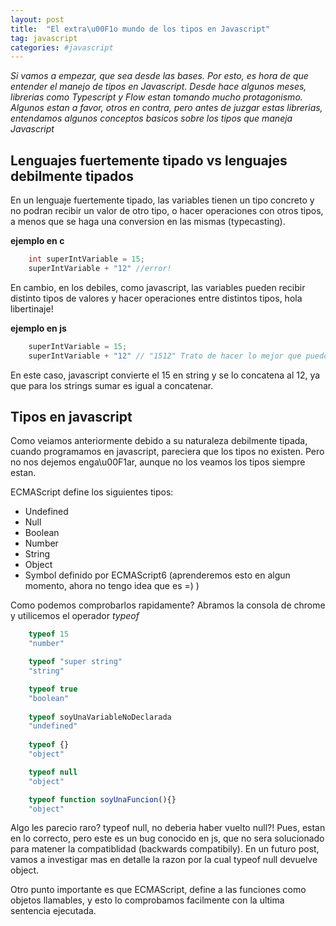 ```yaml
---
layout: post
title:  "El extra\u00F1o mundo de los tipos en Javascript"
tag: javascript
categories: #javascript
---
```


*Si vamos a empezar, que sea desde las bases. Por esto, es hora de que entender el manejo de tipos en Javascript. Desde hace algunos meses, librerias como Typescript y Flow estan tomando mucho protagonismo. Algunos estan a favor, otros en contra, pero antes de juzgar estas librerias, entendamos algunos conceptos basicos sobre los tipos que maneja Javascript*

## Lenguajes fuertemente tipado vs lenguajes debilmente tipados
En un lenguaje fuertemente tipado, las variables tienen un tipo concreto y no podran recibir un valor de otro tipo, o hacer operaciones con otros tipos, a menos que se haga una conversion en las mismas (typecasting).

**ejemplo en c**
```c
    int superIntVariable = 15; 
    superIntVariable + "12" //error!
```
En cambio, en los debiles, como javascript, las variables pueden recibir distinto tipos de valores y hacer operaciones entre distintos tipos, hola libertinaje! 

**ejemplo en js** 
```javascript
    superIntVariable = 15; 
    superIntVariable + "12" // "1512" Trato de hacer lo mejor que puedo ;)
```
En este caso, javascript convierte el 15 en string y se lo concatena al 12, ya que para los strings sumar es igual a concatenar. 

## Tipos en javascript
Como veiamos anteriormente debido a su naturaleza debilmente tipada, cuando programamos en javascript, pareciera que los tipos no existen. Pero no nos dejemos enga\u00F1ar, aunque no los veamos los tipos siempre estan. 

ECMAScript define los siguientes tipos: 

* Undefined
* Null 
* Boolean 
* Number
* String
* Object 
* Symbol definido por ECMAScript6 (aprenderemos esto en algun momento, ahora no tengo idea que es =) )

Como podemos comprobarlos rapidamente? Abramos la consola de chrome y utilicemos el operador *typeof*

```javascript
    typeof 15
    "number"

    typeof "super string"
    "string"

    typeof true
    "boolean"
    
    typeof soyUnaVariableNoDeclarada
    "undefined"
    
    typeof {}
    "object" 

    typeof null
    "object"

    typeof function soyUnaFuncion(){}
    "object"
```

Algo les parecio raro? typeof null, no deberia haber vuelto null?! Pues, estan en lo correcto, pero este es un bug conocido en js, que no sera solucionado para matener la compatiblidad (backwards compatibily). En un futuro post, vamos a investigar mas en detalle la razon por la cual typeof null devuelve object. 

Otro punto importante es que ECMAScript, define a las funciones como objetos llamables, y esto lo comprobamos facilmente con la ultima sentencia ejecutada. 


